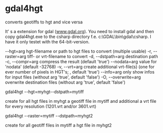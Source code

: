 # gdal4hgt
converts geotiffs to hgt and vice versa

It' s a extension for gdal (www.gdal.org). You need to install gdal and then copy gdal4hgt.exe to the csharp directory f.e. c:\GDAL\bin\gdal\csharp.
I have it only testet with the 64-bit-version.

--hgt=arg             hgt-filename or path to hgt files to convert (multiple usable)
-r, --raster=arg      tiff- or vrt-filename to convert
-d, --dstpath=arg     destination path
-c, --compr=arg       compress the result (default 'true')
--nodata=arg          value for 'nodata' (default -32768)
-v, --vrt=arg         create additional vrt-file(s) (one for ever number of pixels in HGT's; , default 'true')
--info=arg            only show infos for input files (without arg 'true', default 'false')
-O, --overwrite=arg   overwrite destination files (without arg 'true', default 'false')


gdal4hgt --hgt=myhgt--dstpath=mytiff

create for all hgt files in myhgt a geotiff file in mytiff and additional a vrt file for every resolution (1201.vrt and/or 3601.vrt)

gdal4hgt --raster=mytiff --dstpath=myhgt2

create for all geotiff files in mytiff a hgt file in myhgt2
